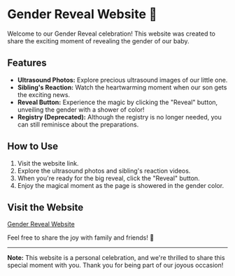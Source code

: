 # Gender Reveal Website 🎉

Welcome to our Gender Reveal celebration! This website was created to share the exciting moment of revealing the gender of our baby.

## Features

- **Ultrasound Photos:** Explore precious ultrasound images of our little one.
- **Sibling's Reaction:** Watch the heartwarming moment when our son gets the exciting news.
- **Reveal Button:** Experience the magic by clicking the "Reveal" button, unveiling the gender with a shower of color!
- **Registry (Deprecated):** Although the registry is no longer needed, you can still reminisce about the preparations.

## How to Use

1. Visit the website link.
2. Explore the ultrasound photos and sibling's reaction videos.
3. When you're ready for the big reveal, click the "Reveal" button.
4. Enjoy the magical moment as the page is showered in the gender color.

## Visit the Website

[Gender Reveal Website](https://christianblackwell.github.io/Gender-Reveal/)

Feel free to share the joy with family and friends! 🌈

---

**Note:** This website is a personal celebration, and we're thrilled to share this special moment with you. Thank you for being part of our joyous occasion!
